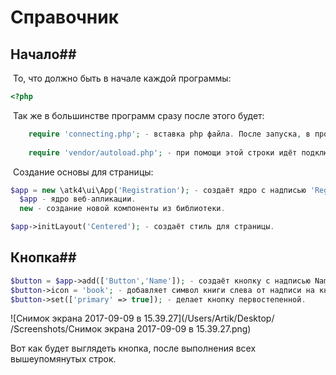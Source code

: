 # 				Справочник 		# 

## 						Начало##


​	То, что должно быть в начале каждой программы:

```php
<?php 
```

​	Так же в большинстве программ сразу после этого будет:

```php
	require 'connecting.php'; - вставка php файла. После запуска, в программе, где была написана эта команда имеется доступ ко всему тому содержимому, которое описывается в  файле 'connecting.php'. Например подключение к базе данных.
      
	require 'vendor/autoload.php'; - при помощи этой строки идёт подключение всей библиотеки Agile toolkit, следовательно после этой строки можно использовать все компоненты. 
```

​	Создание основы для страницы:

```php
$app = new \atk4\ui\App('Registration'); - создаёт ядро с надписью 'Registration'.
  $app - ядро веб-апликации.
  new - создание новой компоненты из библиотеки.

$app->initLayout('Centered'); - создаёт стиль для страницы.
```



##					    					Кнопка##

```php
$button = $app->add(['Button','Name']); - создаёт кнопку с надписью Name.
$button->icon = 'book'; - добавляет символ книги слева от надписи на кнопке.
$button->set(['primary' => true]); - делает кнопку первостепенной.

```

![Снимок экрана 2017-09-09 в 15.39.27](/Users/Artik/Desktop/          /Screenshots/Снимок экрана 2017-09-09 в 15.39.27.png)

Вот как будет выглядеть кнопка, после выполнения всех вышеупомянутых строк.